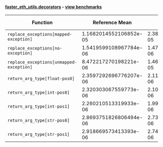 #### [faster_eth_utils.decorators](https://github.com/BobTheBuidler/faster-eth-utils/blob/pin-eth-typing/faster_eth_utils/decorators.py) - [view benchmarks](https://github.com/BobTheBuidler/faster-eth-utils/blob/pin-eth-typing/benchmarks/test_decorators_benchmarks.py)

| Function | Reference Mean | Faster Mean | % Change | Speedup (%) | x Faster | Faster |
|----------|---------------|-------------|----------|-------------|----------|--------|
| `replace_exceptions[mapped-exception]` | 1.1682014552106852e-05 | 2.3878328085537366e-05 | -104.40% | -51.08% | 0.49x | ❌ |
| `replace_exceptions[no-exception]` | 1.5419599108967784e-06 | 1.472272000374132e-06 | 4.52% | 4.73% | 1.05x | ✅ |
| `replace_exceptions[unmapped-exception]` | 8.472217270198221e-06 | 1.4667341401604114e-05 | -73.12% | -42.24% | 0.58x | ❌ |
| `return_arg_type[float-pos0]` | 2.3597292696776207e-06 | 2.1119668057822794e-06 | 10.50% | 11.73% | 1.12x | ✅ |
| `return_arg_type[int-pos0]` | 2.320303067559773e-06 | 2.102242578714353e-06 | 9.40% | 10.37% | 1.10x | ✅ |
| `return_arg_type[int-pos1]` | 2.260210513319933e-06 | 1.999050597186362e-06 | 11.55% | 13.06% | 1.13x | ✅ |
| `return_arg_type[str-pos0]` | 2.8693751826806494e-06 | 2.7351444008109646e-06 | 4.68% | 4.91% | 1.05x | ✅ |
| `return_arg_type[str-pos1]` | 2.918669573413393e-06 | 2.7411990668853573e-06 | 6.08% | 6.47% | 1.06x | ✅ |
